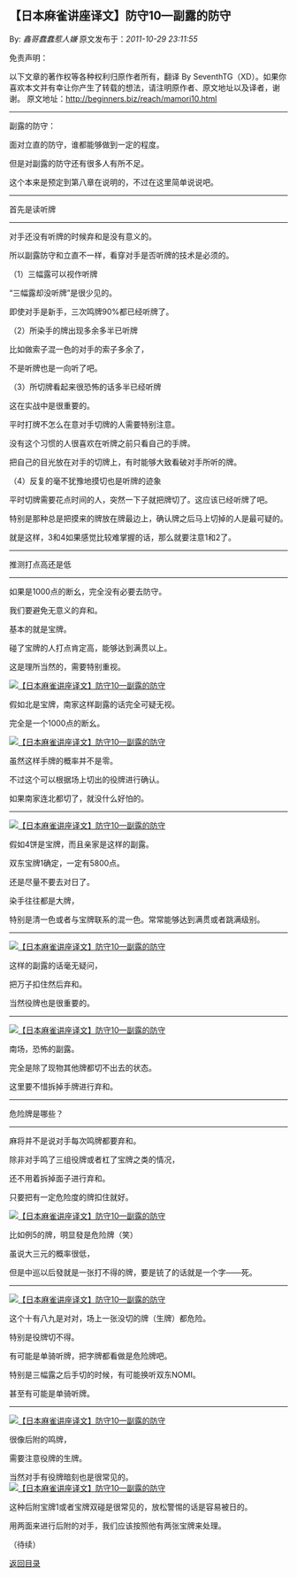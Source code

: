 ## 【日本麻雀讲座译文】防守10—副露的防守

By: *鑫哥蠢蠢惹人嫌* 原文发布于：*2011-10-29 23:11:55*

免责声明：

以下文章的著作权等各种权利归原作者所有，翻译 By
SeventhTG（XD）。如果你喜欢本文并有幸让你产生了转载的想法，请注明原作者、原文地址以及译者，谢谢。
原文地址：http://beginners.biz/reach/mamori10.html

------------------------------------------------------------------------------------

副露的防守：

面对立直的防守，谁都能够做到一定的程度。

但是对副露的防守还有很多人有所不足。

这个本来是预定到第八章在说明的，不过在这里简单说说吧。

------------------------------------------------------------------------------------
首先是读听牌

------------------------------------------------------------------------------------

对手还没有听牌的时候弃和是没有意义的。

所以副露防守和立直不一样，看穿对手是否听牌的技术是必须的。

（1）三幅露可以视作听牌

“三幅露却没听牌”是很少见的。

即使对手是新手，三次鸣牌90%都已经听牌了。

（2）所染手的牌出现多余多半已听牌

比如做索子混一色的对手的索子多余了，

不是听牌也是一向听了吧。

（3）所切牌看起来很恐怖的话多半已经听牌

这在实战中是很重要的。

平时打牌不怎么在意对手切牌的人需要特别注意。

没有这个习惯的人很喜欢在听牌之前只看自己的手牌。

把自己的目光放在对手的切牌上，有时能够大致看破对手所听的牌。

（4）反复的毫不犹豫地摸切也是听牌的迹象

平时切牌需要花点时间的人，突然一下子就把牌切了。这应该已经听牌了吧。

特别是那种总是把摸来的牌放在牌最边上，确认牌之后马上切掉的人是最可疑的。

就是这样，3和4如果感觉比较难掌握的话，那么就要注意1和2了。

------------------------------------------------------------------------------------
推测打点高还是低

------------------------------------------------------------------------------------

如果是1000点的断幺，完全没有必要去防守。

我们要避免无意义的弃和。

基本的就是宝牌。

碰了宝牌的人打点肯定高，能够达到满贯以上。

这是理所当然的，需要特别重视。

[![【日本麻雀讲座译文】防守10&mdash;副露的防守](http://s6.sinaimg.cn/middle/7f78b76fxb05c50c5b145&amp;690)](http://photo.blog.sina.com.cn/showpic.html#blogid=7f78b76f0100yxix&url=http://s6.sinaimg.cn/orignal/7f78b76fxb05c50c5b145)

假如北是宝牌，南家这样副露的话完全可疑无视。

完全是一个1000点的断幺。

[![【日本麻雀讲座译文】防守10&mdash;副露的防守](http://s14.sinaimg.cn/middle/7f78b76fxb05c553ddbcd&amp;690)](http://photo.blog.sina.com.cn/showpic.html#blogid=7f78b76f0100yxix&url=http://s14.sinaimg.cn/orignal/7f78b76fxb05c553ddbcd)

虽然这样手牌的概率并不是零。

不过这个可以根据场上切出的役牌进行确认。

如果南家连北都切了，就没什么好怕的。

------------------------------------------------------------------------------------
[![【日本麻雀讲座译文】防守10&mdash;副露的防守](http://s15.sinaimg.cn/middle/7f78b76fxee39ba1b33ce&amp;690)](http://photo.blog.sina.com.cn/showpic.html#blogid=7f78b76f0100yxix&url=http://s15.sinaimg.cn/orignal/7f78b76fxee39ba1b33ce)

假如4饼是宝牌，而且亲家是这样的副露。

双东宝牌1确定，一定有5800点。

还是尽量不要去对日了。

染手往往都是大牌，

特别是清一色或者与宝牌联系的混一色。常常能够达到满贯或者跳满级别。

------------------------------------------------------------------------------------
[![【日本麻雀讲座译文】防守10&mdash;副露的防守](http://s11.sinaimg.cn/middle/7f78b76fxb05c675ae36a&amp;690)](http://photo.blog.sina.com.cn/showpic.html#blogid=7f78b76f0100yxix&url=http://s11.sinaimg.cn/orignal/7f78b76fxb05c675ae36a)

这样的副露的话毫无疑问，

把万子扣住然后弃和。

当然役牌也是很重要的。

------------------------------------------------------------------------------------
[![【日本麻雀讲座译文】防守10&mdash;副露的防守](http://s5.sinaimg.cn/middle/7f78b76fxb05c6d78c794&amp;690)](http://photo.blog.sina.com.cn/showpic.html#blogid=7f78b76f0100yxix&url=http://s5.sinaimg.cn/orignal/7f78b76fxb05c6d78c794)

南场，恐怖的副露。

完全是除了现物其他牌都切不出去的状态。

这里要不惜拆掉手牌进行弃和。

------------------------------------------------------------------------------------

危险牌是哪些？

------------------------------------------------------------------------------------

麻将并不是说对手每次鸣牌都要弃和。

除非对手鸣了三组役牌或者杠了宝牌之类的情况，

还不用着拆掉面子进行弃和。

只要把有一定危险度的牌扣住就好。

[![【日本麻雀讲座译文】防守10&mdash;副露的防守](http://s1.sinaimg.cn/middle/7f78b76fxb05c7f3b9020&amp;690)](http://photo.blog.sina.com.cn/showpic.html#blogid=7f78b76f0100yxix&url=http://s1.sinaimg.cn/orignal/7f78b76fxb05c7f3b9020)

比如例5的牌，明显發是危险牌（笑）

虽说大三元的概率很低，

但是中巡以后發就是一张打不得的牌，要是铳了的话就是一个字——死。

------------------------------------------------------------------------------------

[![【日本麻雀讲座译文】防守10&mdash;副露的防守](http://s6.sinaimg.cn/middle/7f78b76fxb05c8a4f27d5&amp;690)](http://photo.blog.sina.com.cn/showpic.html#blogid=7f78b76f0100yxix&url=http://s6.sinaimg.cn/orignal/7f78b76fxb05c8a4f27d5)

这个十有八九是对对，场上一张没切的牌（生牌）都危险。

特别是役牌切不得。

有可能是单骑听牌，把字牌都看做是危险牌吧。

特别是三幅露之后手切的时候，有可能换听双东NOMI。

甚至有可能是单骑听牌。

------------------------------------------------------------------------------------
[![【日本麻雀讲座译文】防守10&mdash;副露的防守](http://s7.sinaimg.cn/middle/7f78b76fxb05d4e712746&amp;690)](http://photo.blog.sina.com.cn/showpic.html#blogid=7f78b76f0100yxix&url=http://s7.sinaimg.cn/orignal/7f78b76fxb05d4e712746)

很像后附的鸣牌，

需要注意役牌的生牌。

当然对手有役牌暗刻也是很常见的。
[![【日本麻雀讲座译文】防守10&mdash;副露的防守](http://s14.sinaimg.cn/middle/7f78b76fgb071774c6a6d&amp;690)](http://photo.blog.sina.com.cn/showpic.html#blogid=7f78b76f0100yxix&url=http://s14.sinaimg.cn/orignal/7f78b76fgb071774c6a6d)

这种后附宝牌1或者宝牌双碰是很常见的，放松警惕的话是容易被日的。

用两面来进行后附的对手，我们应该按照他有两张宝牌来处理。

（待续）

[返回目录](index.html)

